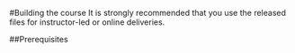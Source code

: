 #Building the course
It is strongly recommended that you use the released files for instructor-led or online deliveries.

##Prerequisites
